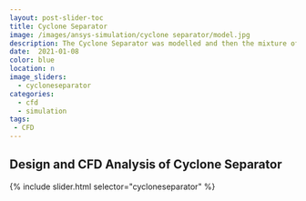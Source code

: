 ```yaml
---
layout: post-slider-toc
title: Cyclone Separator
image: /images/ansys-simulation/cyclone separator/model.jpg
description: The Cyclone Separator was modelled and then the mixture of fluid and particles was simulated using ANSYS Fluent to observe the flow behavior in the designed model.
date:  2021-01-08
color: blue
location: n
image_sliders:
  - cycloneseparator
categories:
  - cfd 
  - simulation
tags:
 - CFD
---
```


## Design and CFD Analysis of Cyclone Separator

{% include slider.html selector="cycloneseparator" %}


